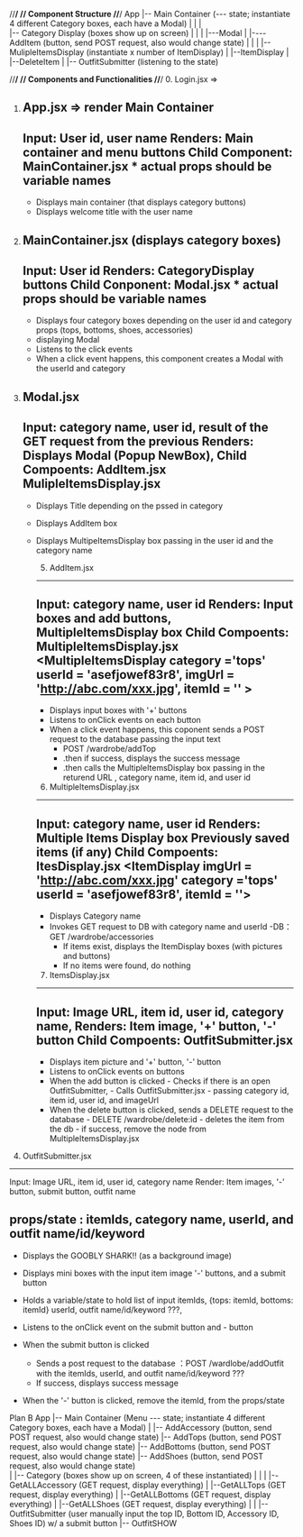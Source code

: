//**********************/
// Component Structure
//**********************/
App
  |-- Main Container (--- state; instantiate 4 different Category boxes, each have a Modal)
        |
        |
        |    
        |-- Category Display (boxes show up on screen)
        |   |
        |   |---Modal
        |         |----AddItem (button, send POST request, also would change state)
        |         |
        |         |-- MulipleItemsDisplay (instantiate x number of ItemDisplay) 
        |               |--ItemDisplay
        |                     |--DeleteItem
        |
        |-- OutfitSubmitter (listening to the state)

//******************************/
// Components and Functionalities
//******************************/
0. Login.jsx => 

1. App.jsx => render Main Container
    ---------------------------------------------------------------------------------
    Input: User id, user name
    Renders: Main container and menu buttons
    Child Component: MainContainer.jsx
                     <MainContainer userId = 'asefjowef83r8' userName = 'Goobly Shark'>
                     * actual props should be variable names
    ---------------------------------------------------------------------------------
    - Displays main container (that displays category buttons)
    - Displays welcome title with the user name

2. MainContainer.jsx (displays category boxes)
    ---------------------------------------------------------------------------------
    Input: User id
    Renders: CategoryDisplay buttons 
    Child Conponent: Modal.jsx <CategoryDisplay category = 'tops' userId = 'asefjowef83r8'> 
                     * actual props should be variable names
    ---------------------------------------------------------------------------------
    - Displays four category boxes depending on the user id and category props (tops, bottoms, shoes, accessories)
    - displaying Modal
    - Listens to the click events
    - When a click event happens, this component creates a Modal with the userId and category 

 4. Modal.jsx
    ---------------------------------------------------------------------------------
    Input: category name, user id, result of the GET request from the previous
    Renders: Displays Modal (Popup NewBox),
    Child Compoents: AddItem.jsx
                          <AddItem category ='tops'>
                     MulipleItemsDisplay.jsx 
                          <MulipleItemsDisplay 
                            category='tops' 
                            userId = 'asefjowef83r8'>
    ---------------------------------------------------------------------------------
    - Displays Title depending on the pssed in category
    - Displays AddItem box
    - Displays MultipeItemsDisplay box passing in the user id and the category name

        5. AddItem.jsx
        ----------------------------------------------------------------------
        Input: category name, user id
        Renders: Input boxes and add buttons, MultipleItemsDisplay box
        Child Compoents: MultipleItemsDisplay.jsx
                          <MultipleItemsDisplay 
                                category ='tops' 
                                userId = 'asefjowef83r8', 
                                imgUrl = 'http://abc.com/xxx.jpg', 
                                itemId = '' >
        ----------------------------------------------------------------------
        - Displays input boxes with '+' buttons
        - Listens to onClick events on each button
        - When a click event happens, this coponent sends a POST request to the database passing the input text  
          - POST /wardrobe/addTop
          - .then if success, displays the success message 
          - .then calls the MultipleItemsDisplay box passing in the returend URL , category name, item id, and user id

        6. MultipleItemsDisplay.jsx
        ----------------------------------------------------------------------
        Input: category name, user id
        Renders: Multiple Items Display box 
                       Previously saved items (if any)
        Child Compoents: ItesDisplay.jsx
                          <ItemDisplay imgUrl = 'http://abc.com/xxx.jpg'
                                       category ='tops' 
                                       userId = 'asefjowef83r8', 
                                       itemId = ''>
        ----------------------------------------------------------------------
        - Displays Category name 
        - Invokes GET request to DB with category name and userId
          -DB：GET /wardrobe/accessories
          - If items exist, displays the ItemDisplay boxes (with pictures and buttons)
          - If no items were found, do nothing

        7. ItemsDisplay.jsx
        ----------------------------------------------------------------------
        Input: Image URL, item id, user id, category name,
        Renders: Item image, '+' button, '-' button
        Child Compoents: OutfitSubmitter.jsx
                          <OutfitSubmitter 
                            imgUrl = 'http://abc.com/xxx.jpg'
                            category = 'tops'
                            userId = 'asefjowef83r8'
                            itemId = ''>
        ----------------------------------------------------------------------
        - Displays item picture and  '+' button, '-' button
        - Listens to onClick events on buttons
        - When the add button is clicked 
              - Checks if there is an open OutfitSubmitter,
              - Calls OutfitSubmitter.jsx
                  - passing category id, item id, user id, and imageUrl
        - When the delete button is clicked, sends a DELETE request to the database
                  - DELETE /wardrobe/delete:id
                  - deletes the item from the db
                  - if success, remove the node from MultipleItemsDisplay.jsx

8. OutfitSubmitter.jsx
----------------------------------------------------------------------
Input: Image URL, item id, user id, category name
Render: Item images, '-' button, submit button, outfit name

props/state : itemIds, category name, userId, and outfit name/id/keyword
----------------------------------------------------------------------
  - Displays the GOOBLY SHARK!! (as a background image)
  - Displays mini boxes with the input item image '-' buttons, and a submit button
  - Holds a variable/state to hold
           list of input itemIds, {tops: itemId, bottoms: itemId}
           userId,
           outfit name/id/keyword ???,

  - Listens to the onClick event on the submit button and - button
  - When the submit button is clicked
      - Sends a post request to the database ：POST /wardlobe/addOutfit
        with the itemIds, userId, and outfit name/id/keyword ???
      - If success, displays success message
  - When the '-' button is clicked, remove the itemId, from the props/state




Plan B
  App
  |-- Main Container (Menu --- state; instantiate 4 different Category boxes, each have a Modal)
        |
        |-- AddAccessory (button, send POST request, also would change state)
        |-- AddTops (button, send POST request, also would change state)
        |-- AddBottoms (button, send POST request, also would change state)
        |-- AddShoes (button, send POST request, also would change state)    
        |
        |-- Category (boxes show up on screen, 4 of these instantiated)
        |   |
        |   |--GetALLAccessory (GET request, display everything)
        |   |--GetALLTops (GET request, display everything)
        |   |--GetALLBottoms (GET request, display everything)
        |   |--GetALLShoes (GET request, display everything)
        |
        |
        |-- OutfitSubmitter (user manually input the top ID, Bottom ID, Accessory ID, Shoes ID) w/ a submit button 
        |-- OutfitSHOW 
